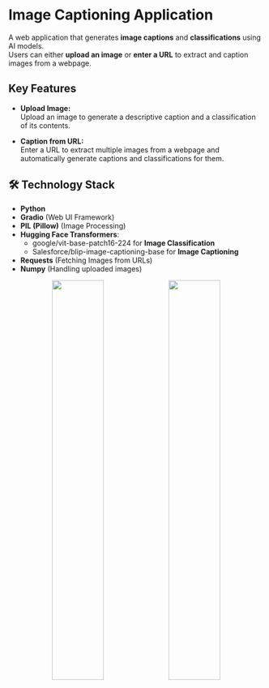 # Image Captioning Application
A web application that generates **image captions** and **classifications** using AI models.  
Users can either **upload an image** or **enter a URL** to extract and caption images from a webpage.


## Key Features

- **Upload Image:**  
  Upload an image to generate a descriptive caption and a classification of its contents.

- **Caption from URL:**  
  Enter a URL to extract multiple images from a webpage and automatically generate captions and classifications for them.

  
## 🛠️ Technology Stack
- **Python**  
- **Gradio** (Web UI Framework)
- **PIL (Pillow)** (Image Processing)
- **Hugging Face Transformers**:
  - google/vit-base-patch16-224 for **Image Classification**
  - Salesforce/blip-image-captioning-base for **Image Captioning**
- **Requests** (Fetching Images from URLs)
- **Numpy** (Handling uploaded images)

  
<p align="center">
  <img src="https://github.com/user-attachments/assets/a92f04b7-def5-4428-ac2a-30432861df1e" width="45%" />
  <img src="https://github.com/user-attachments/assets/59e1c8a6-589b-4cfa-bb81-89a7a785d8e1" width="45%" />
</p>
